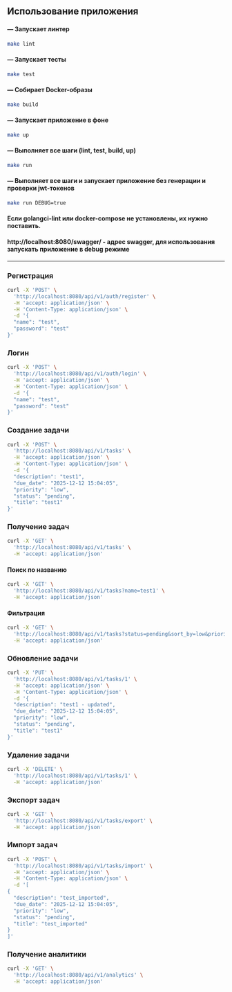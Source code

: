 ## Использование приложения

#### — Запускает линтер  
```sh
make lint
```

#### — Запускает тесты  
```sh
make test
```

#### — Собирает Docker-образы  
```sh
make build
```

#### — Запускает приложение в фоне  
```sh
make up
```

#### — Выполняет все шаги (lint, test, build, up)  
```sh
make run
```

#### — Выполняет все шаги и запускает приложение без генерации и проверки jwt-токенов  
```sh
make run DEBUG=true
```


#### Если golangci-lint или docker-compose не установлены, их нужно поставить.  

#### http://localhost:8080/swagger/ - адрес swagger, для использования запускать приложение в debug режиме  

---
### Регистрация  
```sh
curl -X 'POST' \
  'http://localhost:8080/api/v1/auth/register' \
  -H 'accept: application/json' \
  -H 'Content-Type: application/json' \
  -d '{
  "name": "test",
  "password": "test"
}'
```

### Логин  
```sh
curl -X 'POST' \
  'http://localhost:8080/api/v1/auth/login' \
  -H 'accept: application/json' \
  -H 'Content-Type: application/json' \
  -d '{
  "name": "test",
  "password": "test"
}'
```

### Создание задачи  
```sh
curl -X 'POST' \
  'http://localhost:8080/api/v1/tasks' \
  -H 'accept: application/json' \
  -H 'Content-Type: application/json' \
  -d '{
  "description": "test1",
  "due_date": "2025-12-12 15:04:05",
  "priority": "low",
  "status": "pending",
  "title": "test1"
}'
```

### Получение задач
```sh
curl -X 'GET' \
  'http://localhost:8080/api/v1/tasks' \
  -H 'accept: application/json'
```

#### Поиск по названию  
```sh
curl -X 'GET' \
  'http://localhost:8080/api/v1/tasks?name=test1' \
  -H 'accept: application/json'
```

#### Фильтрация  
```sh
curl -X 'GET' \
  'http://localhost:8080/api/v1/tasks?status=pending&sort_by=low&priority=low' \
  -H 'accept: application/json'
```

### Обновление задачи
```sh
curl -X 'PUT' \
  'http://localhost:8080/api/v1/tasks/1' \
  -H 'accept: application/json' \
  -H 'Content-Type: application/json' \
  -d '{
  "description": "test1 - updated",
  "due_date": "2025-12-12 15:04:05",
  "priority": "low",
  "status": "pending",
  "title": "test1"
}'
```

### Удаление задачи  
```sh
curl -X 'DELETE' \
  'http://localhost:8080/api/v1/tasks/1' \
  -H 'accept: application/json'
```

### Экспорт задач
```sh
curl -X 'GET' \
  'http://localhost:8080/api/v1/tasks/export' \
  -H 'accept: application/json'
```

### Импорт задач
```sh
curl -X 'POST' \
  'http://localhost:8080/api/v1/tasks/import' \
  -H 'accept: application/json' \
  -H 'Content-Type: application/json' \
  -d '[
{
  "description": "test_imported",
  "due_date": "2025-12-12 15:04:05",
  "priority": "low",
  "status": "pending",
  "title": "test_imported"
}
]'
```

### Получение аналитики
```sh
curl -X 'GET' \
  'http://localhost:8080/api/v1/analytics' \
  -H 'accept: application/json'
```